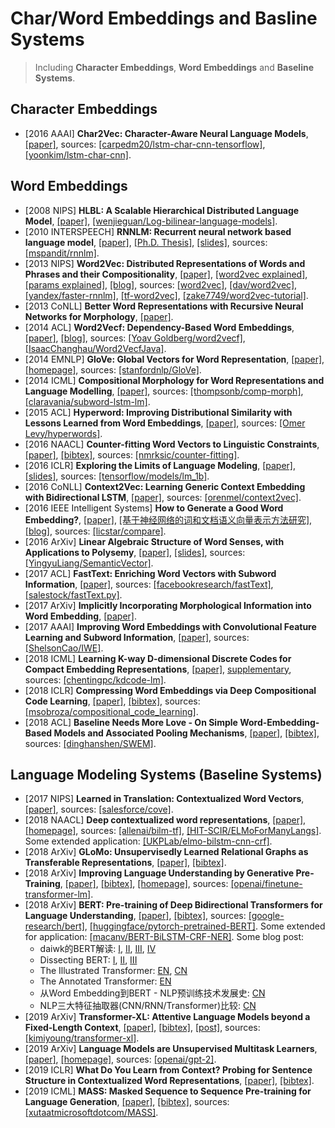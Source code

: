 # Char/Word Embeddings and Basline Systems

> Including **Character Embeddings**, **Word Embeddings** and **Baseline Systems**.

## Character Embeddings
- [2016 AAAI] **Char2Vec: Character-Aware Neural Language Models**, [[paper]](https://arxiv.org/pdf/1508.06615.pdf), sources: [[carpedm20/lstm-char-cnn-tensorflow]](https://github.com/carpedm20/lstm-char-cnn-tensorflow), [[yoonkim/lstm-char-cnn]](https://github.com/yoonkim/lstm-char-cnn).

## Word Embeddings
- [2008 NIPS] **HLBL: A Scalable Hierarchical Distributed Language Model**, [[paper]](http://www.cs.toronto.edu/~fritz/absps/andriytree.pdf), [[wenjieguan/Log-bilinear-language-models]](https://github.com/wenjieguan/Log-bilinear-language-models).
- [2010 INTERSPEECH] **RNNLM: Recurrent neural network based language model**, [[paper]](http://www.fit.vutbr.cz/research/groups/speech/publi/2010/mikolov_interspeech2010_IS100722.pdf), [[Ph.D. Thesis]](http://www.fit.vutbr.cz/~imikolov/rnnlm/thesis.pdf), [[slides]](http://www.fit.vutbr.cz/~imikolov/rnnlm/google.pdf), sources: [[mspandit/rnnlm]](https://github.com/mspandit/rnnlm).
- [2013 NIPS] **Word2Vec: Distributed Representations of Words and Phrases and their Compositionality**, [[paper]](https://arxiv.org/pdf/1310.4546.pdf), [[word2vec explained]](https://arxiv.org/pdf/1402.3722.pdf), [[params explained]](https://arxiv.org/pdf/1411.2738.pdf), [[blog]](https://isaacchanghau.github.io/post/word2vec/), sources: [[word2vec]](https://code.google.com/archive/p/word2vec/), [[dav/word2vec]](https://github.com/dav/word2vec), [[yandex/faster-rnnlm]](https://github.com/yandex/faster-rnnlm), [[tf-word2vec]](https://github.com/tensorflow/tensorflow/tree/master/tensorflow/examples/tutorials/word2vec), [[zake7749/word2vec-tutorial]](https://github.com/zake7749/word2vec-tutorial).
- [2013 CoNLL] **Better Word Representations with Recursive Neural Networks for Morphology**, [[paper]](https://nlp.stanford.edu/~lmthang/data/papers/conll13_morpho.pdf).
- [2014 ACL] **Word2Vecf: Dependency-Based Word Embeddings**, [[paper]](http://www.aclweb.org/anthology/P14-2050), [[blog]](https://isaacchanghau.github.io/post/word2vecf/), sources: [[Yoav Goldberg/word2vecf]](https://bitbucket.org/yoavgo/word2vecf), [[IsaacChanghau/Word2VecfJava]](https://github.com/IsaacChanghau/Word2VecfJava).
- [2014 EMNLP] **GloVe: Global Vectors for Word Representation**, [[paper]](https://nlp.stanford.edu/pubs/glove.pdf), [[homepage]](https://nlp.stanford.edu/projects/glove/), sources: [[stanfordnlp/GloVe]](https://github.com/stanfordnlp/GloVe).
- [2014 ICML] **Compositional Morphology for Word Representations and Language Modelling**, [[paper]](http://proceedings.mlr.press/v32/botha14.pdf), sources: [[thompsonb/comp-morph]](https://github.com/thompsonb/comp-morph), [[claravania/subword-lstm-lm]](https://github.com/claravania/subword-lstm-lm).
- [2015 ACL] **Hyperword: Improving Distributional Similarity with Lessons Learned from Word Embeddings**, [[paper]](http://www.aclweb.org/anthology/Q15-1016), sources: [[Omer Levy/hyperwords]](https://bitbucket.org/omerlevy/hyperwords).
- [2016 NAACL] **Counter-fitting Word Vectors to Linguistic Constraints**, [[paper]](http://aclweb.org/anthology/N16-1018), [[bibtex]](/Bibtex/Counter-fitting%20Word%20Vectors%20to%20Linguistic%20Constraints.bib), sources: [[nmrksic/counter-fitting]](https://github.com/nmrksic/counter-fitting).
- [2016 ICLR] **Exploring the Limits of Language Modeling**, [[paper]](https://arxiv.org/pdf/1602.02410.pdf), [[slides]](https://www.cs.toronto.edu/~duvenaud/courses/csc2541/slides/lipnet.pdf), sources: [[tensorflow/models/lm_1b]](https://github.com/tensorflow/models/tree/master/research/lm_1b).
- [2016 CoNLL] **Context2Vec: Learning Generic Context Embedding with Bidirectional LSTM**, [[paper]](http://www.aclweb.org/anthology/K16-1006), sources: [[orenmel/context2vec]](https://github.com/orenmel/context2vec).
- [2016 IEEE Intelligent Systems] **How to Generate a Good Word Embedding?**, [[paper]](https://arxiv.org/pdf/1507.05523.pdf), [[基于神经网络的词和文档语义向量表示方法研究]](https://arxiv.org/pdf/1611.05962.pdf), [[blog]](http://licstar.net/archives/620), sources: [[licstar/compare]](https://github.com/licstar/compare).
- [2016 ArXiv] **Linear Algebraic Structure of Word Senses, with Applications to Polysemy**, [[paper]](https://arxiv.org/pdf/1601.03764.pdf), [[slides]](https://pdfs.semanticscholar.org/d770/5adf01fc9791337ed17dd37236129ef3a0f4.pdf), sources: [[YingyuLiang/SemanticVector]](https://github.com/YingyuLiang/SemanticVector).
- [2017 ACL] **FastText: Enriching Word Vectors with Subword Information**, [[paper]](https://arxiv.org/pdf/1607.04606.pdf), sources: [[facebookresearch/fastText]](https://github.com/facebookresearch/fastText), [[salestock/fastText.py]](https://github.com/salestock/fastText.py).
- [2017 ArXiv] **Implicitly Incorporating Morphological Information into Word Embedding**, [[paper]](https://arxiv.org/pdf/1701.02481.pdf).
- [2017 AAAI] **Improving Word Embeddings with Convolutional Feature Learning and Subword Information**, [[paper]](https://aaai.org/ocs/index.php/AAAI/AAAI17/paper/view/14724/14187), sources: [[ShelsonCao/IWE]](https://github.com/ShelsonCao/IWE).
- [2018 ICML] **Learning K-way D-dimensional Discrete Codes for Compact Embedding Representations**, [[paper]](https://arxiv.org/pdf/1806.09464.pdf), [supplementary](http://web.cs.ucla.edu/~yzsun/papers/2018_icml_KDCoding_supp.pdf), sources: [[chentingpc/kdcode-lm]](https://github.com/chentingpc/kdcode-lm).
- [2018 ICLR] **Compressing Word Embeddings via Deep Compositional Code Learning**, [[paper]](https://openreview.net/pdf?id=BJRZzFlRb), [[bibtex]](/Bibtex/Compressing%20Word%20Embeddings%20via%20Deep%20Compositional%20Code%20Learning.bib), sources: [[msobroza/compositional_code_learning]](https://github.com/msobroza/compositional_code_learning).
- [2018 ACL] **Baseline Needs More Love - On Simple Word-Embedding-Based Models and Associated Pooling Mechanisms**, [[paper]](https://www.aclweb.org/anthology/P18-1041), [[bibtex]](/Bibtex/Baseline%20Needs%20More%20Love.bib), sources: [[dinghanshen/SWEM]](https://github.com/dinghanshen/SWEM).

## Language Modeling Systems (Baseline Systems)
- [2017 NIPS] **Learned in Translation: Contextualized Word Vectors**, [[paper]](https://arxiv.org/pdf/1708.00107.pdf), sources: [[salesforce/cove]](https://github.com/salesforce/cove).
- [2018 NAACL] **Deep contextualized word representations**, [[paper]](https://arxiv.org/pdf/1802.05365.pdf), [[homepage]](https://allennlp.org/elmo), sources: [[allenai/bilm-tf]](https://github.com/allenai/bilm-tf), [[HIT-SCIR/ELMoForManyLangs]](https://github.com/HIT-SCIR/ELMoForManyLangs). Some extended application: [[UKPLab/elmo-bilstm-cnn-crf]](https://github.com/UKPLab/elmo-bilstm-cnn-crf).
- [2018 ArXiv] **GLoMo: Unsupervisedly Learned Relational Graphs as Transferable Representations**, [[paper]](https://arxiv.org/pdf/1806.05662.pdf), [[bibtex]](GLoMo%20-%20Unsupervisedly%20Learned%20Relational%20Graphs%20as%20Transferable%20Representations.bib).
- [2018 ArXiv] **Improving Language Understanding by Generative Pre-Training**, [[paper]](https://s3-us-west-2.amazonaws.com/openai-assets/research-covers/language-unsupervised/language_understanding_paper.pdf), [[bibtex]](/Bibtex/Improving%20Language%20Understanding%20by%20Generative%20Pre-Training.bib), [[homepage]](https://blog.openai.com/language-unsupervised/), sources: [[openai/finetune-transformer-lm]](https://github.com/openai/finetune-transformer-lm).
- [2018 ArXiv] **BERT: Pre-training of Deep Bidirectional Transformers for Language Understanding**, [[paper]](https://arxiv.org/pdf/1810.04805.pdf), [[bibtex]](/Bibtex/BERT%20-%20Pre-training%20of%20Deep%20Bidirectional%20Transformers%20for%20Language%20Understanding.bib), sources: [[google-research/bert]](https://github.com/google-research/bert), [[huggingface/pytorch-pretrained-BERT]](https://github.com/huggingface/pytorch-pretrained-BERT). Some extended for application: [[macanv/BERT-BiLSTM-CRF-NER]](https://github.com/macanv/BERT-BiLSTM-CRF-NER). Some blog post: 
  - daiwk的BERT解读: [I](https://daiwk.github.io/posts/nlp-bert.html), [II](https://daiwk.github.io/posts/nlp-bert-code-annotated-framework.html), [III](https://daiwk.github.io/posts/nlp-bert-code-annotated-application.html), [IV](https://daiwk.github.io/posts/nlp-bert-code.html)
  - Dissecting BERT: [I](https://medium.com/dissecting-bert/dissecting-bert-part-1-d3c3d495cdb3), [II](https://medium.com/dissecting-bert/dissecting-bert-appendix-the-decoder-3b86f66b0e5f), [III](https://medium.com/dissecting-bert/dissecting-bert-part2-335ff2ed9c73)
  - The Illustrated Transformer: [EN](https://jalammar.github.io/illustrated-transformer/), [CN](https://zhuanlan.zhihu.com/p/54356280)
  - The Annotated Transformer: [EN](http://nlp.seas.harvard.edu/2018/04/03/attention.html)
  - 从Word Embedding到BERT - NLP预训练技术发展史: [CN](https://zhuanlan.zhihu.com/p/49271699)
  - NLP三大特征抽取器(CNN/RNN/Transformer)比较: [CN](https://zhuanlan.zhihu.com/p/54743941)
- [2019 ArXiv] **Transformer-XL: Attentive Language Models beyond a Fixed-Length Context**, [[paper]](https://arxiv.org/pdf/1901.02860.pdf), [[bibtex]](/Bibtex/Transformer-XL%20-%20Attentive%20Language%20Models%20beyond%20a%20Fixed-Length%20Context.bib), [[post]](https://towardsdatascience.com/transformer-xl-explained-combining-transformers-and-rnns-into-a-state-of-the-art-language-model-c0cfe9e5a924), sources: [[kimiyoung/transformer-xl]](https://github.com/kimiyoung/transformer-xl).
- [2019 ArXiv] **Language Models are Unsupervised Multitask Learners**, [[paper]](https://d4mucfpksywv.cloudfront.net/better-language-models/language-models.pdf), [[homepage]](https://blog.openai.com/better-language-models/), sources: [[openai/gpt-2]](https://github.com/openai/gpt-2).
- [2019 ICLR] **What Do You Learn from Context? Probing for Sentence Structure in Contextualized Word Representations**, [[paper]](https://openreview.net/pdf?id=SJzSgnRcKX), [[bibtex]](/Bibtex/What%20Do%20You%20Learn%20from%20Context%20Probing%20for%20Sentence%20Structure%20in%20Contextualized%20Word%20Representations.bib).
- [2019 ICML] **MASS: Masked Sequence to Sequence Pre-training for Language Generation**, [[paper]](https://arxiv.org/pdf/1905.02450.pdf), [[bibtex]](/Bibtex/MASS%20-%20Masked%20Sequence%20to%20Sequence%20Pre-training%20for%20Language%20Generation.bib), sources: [[xutaatmicrosoftdotcom/MASS]](https://github.com/xutaatmicrosoftdotcom/MASS).
